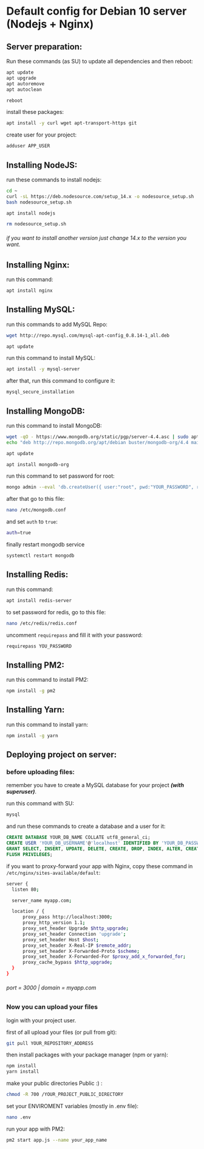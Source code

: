 # Default config for Debian 10 server (Nodejs + Nginx)

## Server preparation:

Run these commands (as SU) to update all dependencies and then reboot:

```bash
apt update
apt upgrade
apt autoremove
apt autoclean

reboot
```

install these packages:

```bash
apt install -y curl wget apt-transport-https git
```

create user for your project:

```bash
adduser APP_USER
```

## Installing NodeJS:

run these commands to install nodejs:

```bash
cd ~
curl -sL https://deb.nodesource.com/setup_14.x -o nodesource_setup.sh
bash nodesource_setup.sh

apt install nodejs

rm nodesource_setup.sh
```

###### if you want to install another version just change 14.x to the version you want.


## Installing Nginx:

run this command:

```bash
apt install nginx
```

## Installing MySQL:

run this commands to add MySQL Repo:

```bash
wget http://repo.mysql.com/mysql-apt-config_0.8.14-1_all.deb

apt update
```

run this command to install MySQL:

```bash
apt install -y mysql-server
```

after that, run this command to configure it:

```bash
mysql_secure_installation
```

## Installing MongoDB:

run this command to install MongoDB:

```bash
wget -qO - https://www.mongodb.org/static/pgp/server-4.4.asc | sudo apt-key add -
echo "deb http://repo.mongodb.org/apt/debian buster/mongodb-org/4.4 main" | sudo tee /etc/apt/sources.list.d/mongodb-org-4.4.list

apt update

apt install mongodb-org
```

run this command to set password for root:

```bash
mongo admin --eval 'db.createUser({ user:"root", pwd:"YOUR_PASSWORD", roles:[{role:"root", db:"admin"}]})'
```

after that go to this file:

```bash
nano /etc/mongodb.conf
```

and set `auth` to `true`:

```bash
auth=true
```

finally restart mongodb service

```bash
systemctl restart mongodb
```

## Installing Redis:

run this command:

```bash
apt install redis-server
```

to set password for redis, go to this file:

```bash
nano /etc/redis/redis.conf
```

uncomment `requirepass` and fill it with your password:

```bash
requirepass YOU_PASSWORD
```

## Installing PM2:

run this command to install PM2:

```bash
npm install -g pm2
```

## Installing Yarn:

run this command to install yarn:

```bash
npm install -g yarn
```

## Deploying project on server:

### before uploading files:

remember you have to create a MySQL database for your project ***(with superuser)***.

run this command with SU:

```bash
mysql
```

and run these commands to create a database and a user for it:

```SQL
CREATE DATABASE YOUR_DB_NAME COLLATE utf8_general_ci;
CREATE USER 'YOUR_DB_USERNAME'@'localhost' IDENTIFIED BY 'YOUR_DB_PASSWORD';
GRANT SELECT, INSERT, UPDATE, DELETE, CREATE, DROP, INDEX, ALTER, CREATE TEMPORARY TABLES, SHOW VIEW ON YOUR_DB_NAME.* TO 'YOUR_DB_USERNAME'@'localhost';
FLUSH PRIVILEGES;
```

if you want to proxy-forward your app with Nginx, copy these command in `/etc/nginx/sites-available/default`:

```bash
server {
  listen 80;

  server_name myapp.com;

  location / {
      proxy_pass http://localhost:3000;
      proxy_http_version 1.1;
      proxy_set_header Upgrade $http_upgrade;
      proxy_set_header Connection 'upgrade';
      proxy_set_header Host $host;
      proxy_set_header X-Real-IP $remote_addr;
      proxy_set_header X-Forwarded-Proto $scheme;
      proxy_set_header X-Forwarded-For $proxy_add_x_forwarded_for;
      proxy_cache_bypass $http_upgrade;
  }
}
```

###### port = 3000 | domain = myapp.com

### Now you can upload your files

login with your project user.

first of all upload your files (or pull from git):

```bash
git pull YOUR_REPOSITORY_ADDRESS
```

then install packages with your package manager (npm or yarn):

```bash
npm install
yarn install
```

make your public directories Public :) :

```bash
chmod -R 700 /YOUR_PROJECT_PUBLIC_DIRECTORY
```

set your ENVIROMENT variables (mostly in .env file):

```bash
nano .env
```

run your app with PM2:

```bash
pm2 start app.js --name your_app_name
```
